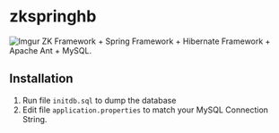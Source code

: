 # zkspringhb
![Imgur](http://i.imgur.com/zaVMCdT.png)
ZK Framework + Spring Framework + Hibernate Framework + Apache Ant + MySQL.

## Installation
1. Run file `initdb.sql` to dump the database
2. Edit file `application.properties` to match your MySQL Connection String.
